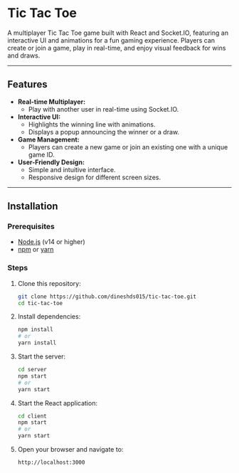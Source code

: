 # Tic Tac Toe

A multiplayer Tic Tac Toe game built with React and Socket.IO, featuring an interactive UI and animations for a fun gaming experience. Players can create or join a game, play in real-time, and enjoy visual feedback for wins and draws.

---

## Features

- **Real-time Multiplayer:**
  - Play with another user in real-time using Socket.IO.
- **Interactive UI:**
  - Highlights the winning line with animations.
  - Displays a popup announcing the winner or a draw.
- **Game Management:**
  - Players can create a new game or join an existing one with a unique game ID.
- **User-Friendly Design:**
  - Simple and intuitive interface.
  - Responsive design for different screen sizes.

---

## Installation

### Prerequisites

- [Node.js](https://nodejs.org/) (v14 or higher)
- [npm](https://www.npmjs.com/) or [yarn](https://yarnpkg.com/)

### Steps

1. Clone this repository:

   ```bash
   git clone https://github.com/dineshds015/tic-tac-toe.git
   cd tic-tac-toe
   ```

2. Install dependencies:

   ```bash
   npm install
   # or
   yarn install
   ```

3. Start the server:

   ```bash
   cd server
   npm start
   # or
   yarn start
   ```

4. Start the React application:

   ```bash
   cd client
   npm start
   # or
   yarn start
   ```

5. Open your browser and navigate to:

   ```
   http://localhost:3000
   ```
